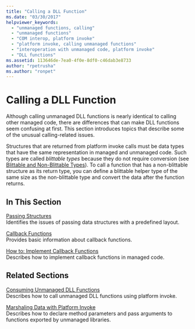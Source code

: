 ```yaml
---
title: "Calling a DLL Function"
ms.date: "03/30/2017"
helpviewer_keywords: 
  - "unmanaged functions, calling"
  - "unmanaged functions"
  - "COM interop, platform invoke"
  - "platform invoke, calling unmanaged functions"
  - "interoperation with unmanaged code, platform invoke"
  - "DLL functions"
ms.assetid: 113646de-7ea0-4f0e-8df0-c46dab3e8733
author: "rpetrusha"
ms.author: "ronpet"
---
```

# Calling a DLL Function
Although calling unmanaged DLL functions is nearly identical to calling other managed code, there are differences that can make DLL functions seem confusing at first. This section introduces topics that describe some of the unusual calling-related issues.  
  
 Structures that are returned from platform invoke calls must be data types that have the same representation in managed and unmanaged code. Such types are called *blittable types* because they do not require conversion (see [Blittable and Non-Blittable Types](../../../docs/framework/interop/blittable-and-non-blittable-types.md)). To call a function that has a non-blittable structure as its return type, you can define a blittable helper type of the same size as the non-blittable type and convert the data after the function returns.  
  
## In This Section  
 [Passing Structures](../../../docs/framework/interop/passing-structures.md)  
 Identifies the issues of passing data structures with a predefined layout.  
  
 [Callback Functions](../../../docs/framework/interop/callback-functions.md)  
 Provides basic information about callback functions.  
  
 [How to: Implement Callback Functions](../../../docs/framework/interop/how-to-implement-callback-functions.md)  
 Describes how to implement callback functions in managed code.  
  
## Related Sections  
 [Consuming Unmanaged DLL Functions](../../../docs/framework/interop/consuming-unmanaged-dll-functions.md)  
 Describes how to call unmanaged DLL functions using platform invoke.  
  
 [Marshaling Data with Platform Invoke](../../../docs/framework/interop/marshaling-data-with-platform-invoke.md)  
 Describes how to declare method parameters and pass arguments to functions exported by unmanaged libraries.
